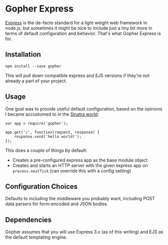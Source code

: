# Gopher Express

[Express](http://expressjs.com) is the de-facto standard for a light weight web framework in node.js, but sometimes it might be nice to include just a tiny bit more in terms of default configuration and behavior. That's what Gopher Express is for.

## Installation

    npm install --save gopher

This will pull down compatible express and EJS versions if they're not already a part of your project.

## Usage

One goal was to provide useful default configuration, based on the opinions I became accustomed to in the [Sinatra world](http://www.sinatrarb.com/):

    var app = require('gopher');

    app.get('/', function(request, response) {
        response.send('hello world!');
    });

This does a couple of things by default:

* Creates a pre-configured express app as the base module object
* Creates and starts an HTTP server with the given express app on `process.nextTick` (can override this with a config setting)

## Configuration Choices

Defaults to including the middleware you probably want, including POST data parsers for form-encoded and JSON bodies.

## Dependencies

Gopher assumes that you will use Express 3.x (as of this writing) and EJS as the default templating engine.